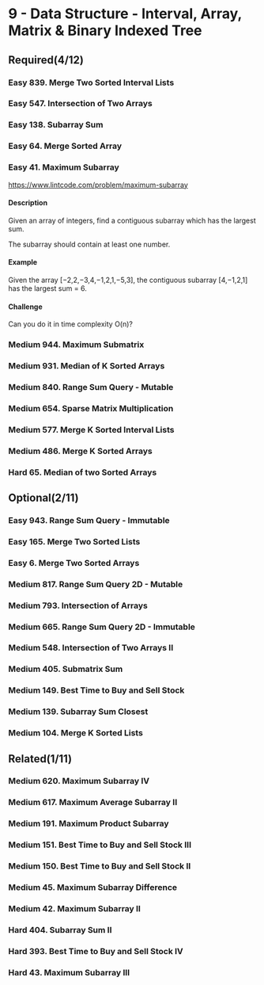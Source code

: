 # 9 - Data Structure - Interval, Array, Matrix & Binary Indexed Tree

## Required(4/12)

### Easy  839. Merge Two Sorted Interval Lists

### Easy  547. Intersection of Two Arrays

### Easy  138. Subarray Sum

### Easy  64. Merge Sorted Array

### Easy  41. Maximum Subarray
https://www.lintcode.com/problem/maximum-subarray

#### Description
Given an array of integers, find a contiguous subarray which has the largest sum.

The subarray should contain at least one number.

#### Example
Given the array [−2,2,−3,4,−1,2,1,−5,3], the contiguous subarray [4,−1,2,1] has the largest sum = 6.

#### Challenge
Can you do it in time complexity O(n)?

### Medium  944. Maximum Submatrix
### Medium  931. Median of K Sorted Arrays
### Medium  840. Range Sum Query - Mutable
### Medium  654. Sparse Matrix Multiplication
### Medium  577. Merge K Sorted Interval Lists
### Medium  486. Merge K Sorted Arrays
### Hard  65. Median of two Sorted Arrays

## Optional(2/11)

### Easy  943. Range Sum Query - Immutable
### Easy  165. Merge Two Sorted Lists
### Easy  6. Merge Two Sorted Arrays
### Medium  817. Range Sum Query 2D - Mutable
### Medium  793. Intersection of Arrays
### Medium  665. Range Sum Query 2D - Immutable
### Medium  548. Intersection of Two Arrays II
### Medium  405. Submatrix Sum
### Medium  149. Best Time to Buy and Sell Stock
### Medium  139. Subarray Sum Closest
### Medium  104. Merge K Sorted Lists

## Related(1/11)

### Medium  620. Maximum Subarray IV
### Medium  617. Maximum Average Subarray II
### Medium  191. Maximum Product Subarray
### Medium  151. Best Time to Buy and Sell Stock III
### Medium  150. Best Time to Buy and Sell Stock II
### Medium  45. Maximum Subarray Difference
### Medium  42. Maximum Subarray II
### Hard  404. Subarray Sum II
### Hard  393. Best Time to Buy and Sell Stock IV
### Hard  43. Maximum Subarray III
